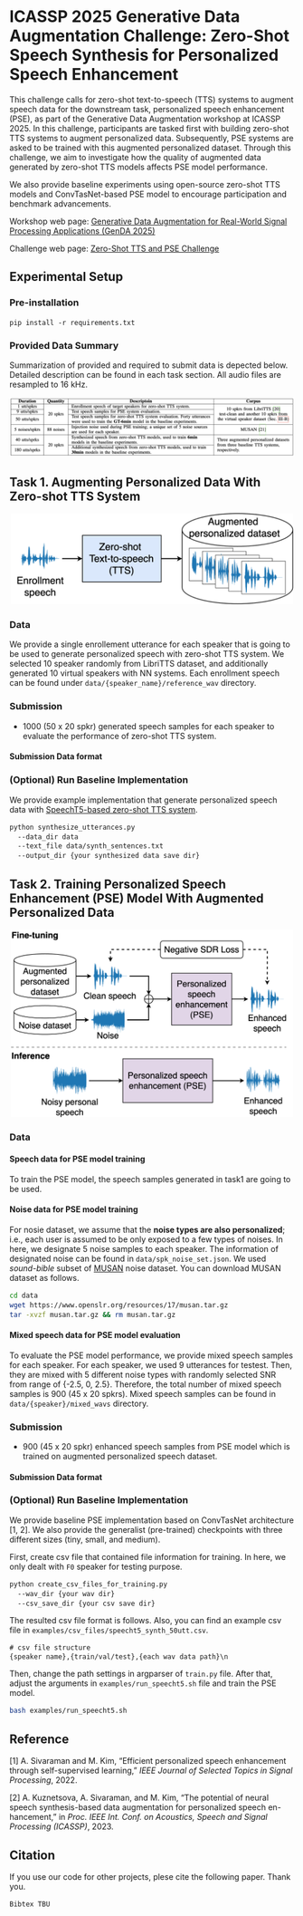 # ICASSP 2025 Generative Data Augmentation Challenge: Zero-Shot Speech Synthesis for Personalized Speech Enhancement

This challenge calls for zero-shot text-to-speech (TTS) systems to augment speech 
data for the downstream task, personalized speech enhancement (PSE), as part of 
the Generative Data Augmentation workshop at ICASSP 2025. In this challenge,
participants are tasked first with building zero-shot TTS systems to augment 
personalized data. Subsequently, PSE systems are asked to be trained with this 
augmented personalized dataset. Through this challenge, we aim to investigate how
the quality of augmented data generated by zero-shot TTS models affects PSE model
performance.

We also provide baseline experiments using open-source zero-shot TTS models and ConvTasNet-based PSE model to encourage participation and 
benchmark advancements.

Workshop web page: [Generative Data Augmentation for Real-World Signal Processing Applications (GenDA 2025)](https://sites.google.com/view/genda2025)

Challenge web page: [Zero-Shot TTS and PSE Challenge](https://sites.google.com/view/genda2025/pse)



## Experimental Setup
### Pre-installation
```
pip install -r requirements.txt
```

### Provided Data Summary

Summarization of provided and required to submit data is depected below. Detailed description can be found in each task section. All audio files are resampled to 16 kHz.
<div align="center">
    <img src="figs/data.png" alt="Task1 Figure">
</div>


## Task 1. Augmenting Personalized Data With Zero-shot TTS System
<div align="center">
    <img src="figs/tts_v1_white.png" alt="Task1 Figure" width="500">
</div>

### Data
We provide a single enrollement utterance for each speaker that is going to be used to generate personalized speech with zero-shot TTS system. We selected 10 speaker randomly from LibriTTS dataset, and additionally generated 10 virtual speakers with NN systems. Each enrollment speech can be found under ```data/{speaker_name}/reference_wav``` directory.

### Submission
- 1000 (50 x 20 spkr) generated speech samples for each speaker to evaluate the performance of zero-shot TTS system.

#### Submission Data format

### (Optional) Run Baseline Implementation
We provide example implementation that generate personalized speech data with [SpeechT5-based zero-shot TTS system](https://huggingface.co/microsoft/speecht5_tts).
```bash
python synthesize_utterances.py 
  --data_dir data
  --text_file data/synth_sentences.txt
  --output_dir {your synthesized data save dir}
```


## Task 2. Training Personalized Speech Enhancement (PSE) Model With Augmented Personalized Data

<div align="center">
    <img src="figs/pse_v1_white.png" alt="Task1 Figure" width="500">
</div>

### Data
#### Speech data for PSE model training
To train the PSE model, the speech samples generated in task1 are going to be used.

#### Noise data for PSE model training 
For nosie dataset, we assume that the **noise types are also personalized**; i.e., each user is assumed to be only exposed to a few types of noises. In here, we designate 5 noise samples to each speaker. The information of designated noise can be found in ```data/spk_noise_set.json```. We used *sound-bible* subset of [MUSAN](https://www.openslr.org/17/) noise dataset. You can download MUSAN dataset as follows.
```bash
cd data
wget https://www.openslr.org/resources/17/musan.tar.gz
tar -xvzf musan.tar.gz && rm musan.tar.gz
```

#### Mixed speech data for PSE model evaluation
To evaluate the PSE model performance, we provide mixed speech samples for each speaker. For each speaker, we used 9 utterances for testest. Then, they are mixed with 5 different noise types with randomly selected SNR from range of {-2.5, 0, 2.5}. Therefore, the total number of mixed speech samples is 900 (45 x 20 spkrs). Mixed speech samples can be found in ```data/{speaker}/mixed_wavs``` directory. 


### Submission
- 900 (45 x 20 spkr) enhanced speech samples from PSE model which is trained on augmented personalized speech dataset. 
#### Submission Data format

### (Optional) Run Baseline Implementation
We provide baseline PSE implementation based on ConvTasNet architecture [1, 2]. We also provide the generalist (pre-trained) checkpoints with three different sizes (tiny, small, and medium).

First, create csv file that contained file information for training. In here, we only dealt with ```F0``` speaker for testing purpose.
```bash
python create_csv_files_for_training.py 
  --wav_dir {your wav dir} 
  --csv_save_dir {your csv save dir}
```
The resulted csv file format is follows. Also, you can find an example csv file in ```examples/csv_files/speecht5_synth_50utt.csv```.
```csv
# csv file structure
{speaker name},{train/val/test},{each wav data path}\n
```


Then, change the path settings in argparser of ```train.py``` file. After that, adjust the arguments in ```examples/run_speecht5.sh``` file and train the PSE model.
```bash
bash examples/run_speecht5.sh
```

## Reference
[1]  A. Sivaraman and M. Kim, “Efficient personalized speech enhancement
through self-supervised learning,” *IEEE Journal of Selected Topics in
Signal Processing*, 2022.

[2] A. Kuznetsova, A. Sivaraman, and M. Kim, “The potential of neural
speech synthesis-based data augmentation for personalized speech en-
hancement,” in *Proc. IEEE Int. Conf. on Acoustics, Speech and Signal
Processing (ICASSP)*, 2023.


## Citation
If you use our code for other projects, plese cite the following paper. Thank you.
```
Bibtex TBU
```